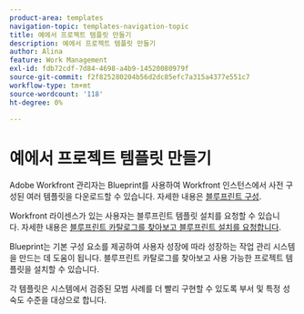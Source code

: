 ```yaml
---
product-area: templates
navigation-topic: templates-navigation-topic
title: 예에서 프로젝트 템플릿 만들기
description: 예에서 프로젝트 템플릿 만들기
author: Alina
feature: Work Management
exl-id: fdb72cdf-7d84-4698-a4b9-14520080979f
source-git-commit: f2f825280204b56d2dc85efc7a315a4377e551c7
workflow-type: tm+mt
source-wordcount: '118'
ht-degree: 0%

---
```


# 예에서 프로젝트 템플릿 만들기

<!--
<p data-mc-conditions="QuicksilverOrClassic.Draft mode">(NOTE: this is for QS only. Rest of the article still OK for classic.)</p>
-->

Adobe Workfront 관리자는 Blueprint를 사용하여 Workfront 인스턴스에서 사전 구성된 여러 템플릿을 다운로드할 수 있습니다. 자세한 내용은 [블루프린트 구성](../../../administration-and-setup/blueprints/configure-template-package.md).

Workfront 라이센스가 있는 사용자는 블루프린트 템플릿 설치를 요청할 수 있습니다. 자세한 내용은 [블루프린트 카탈로그를 찾아보고 블루프린트 설치를 요청합니다](../../../administration-and-setup/blueprints/browse-catalog.md).

Blueprint는 기본 구성 요소를 제공하여 사용자 성장에 따라 성장하는 작업 관리 시스템을 만드는 데 도움이 됩니다. 블루프린트 카탈로그를 찾아보고 사용 가능한 프로젝트 템플릿을 설치할 수 있습니다.

각 템플릿은 시스템에서 검증된 모범 사례를 더 빨리 구현할 수 있도록 부서 및 특정 성숙도 수준을 대상으로 합니다.
